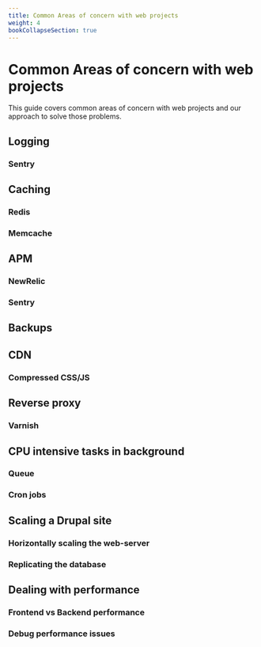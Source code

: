 ```yaml
---
title: Common Areas of concern with web projects
weight: 4
bookCollapseSection: true
---
```


# Common Areas of concern with web projects

This guide covers common areas of concern with web projects and our approach to solve those problems.

## Logging

### Sentry

## Caching

### Redis

### Memcache

## APM

### NewRelic

### Sentry

## Backups

## CDN

### Compressed CSS/JS

## Reverse proxy

### Varnish

## CPU intensive tasks in background

### Queue

### Cron jobs

## Scaling a Drupal site

### Horizontally scaling the web-server

### Replicating the database

## Dealing with performance

### Frontend vs Backend performance

### Debug performance issues
